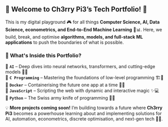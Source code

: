 ## 🍒 Welcome to Ch3rry Pi3’s Tech Portfolio! 🚀  

This is my digital playground 🎮 for all things **Computer Science, AI, Data Science, econometrics, and End-to-End Machine Learning** 🤖📊. Here, we build, break, and optimise **algorithms, models, and full-stack ML applications** to push the boundaries of what is possible.  

### 📂 **What's Inside this Portfolio?**  
🔹 **`AI`** – Deep dives into neural networks, transformers, and cutting-edge models 🧠💡  
🔹 **`C Programming`** – Mastering the foundations of low-level programming 🏗️🔢  
🔹 **`Docker`** – Containerising the future one app at a time 🐳🚢  
🔹 **`JavaScript`** – Scripting the web with dynamic and interactive magic ✨💻  
🔹 **`Python`** – The Swiss army knife of programming 🐍🔬  

💡 **More projects coming soon!** I’m building towards a future where **Ch3rry Pi3** becomes a powerhouse learning about and implementing solutions for AI, automation, econometrics, discrete optimisation, and next-gen tech 🍒🚀.  
